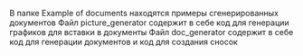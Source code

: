 В папке Example of documents находятся примеры сгенерированных документов
Файл picture_generator содержит в себе код для генерации графиков для вставки в документы
Файл doc_generator содержит в себе код для генерации документов и код для создания сносок
